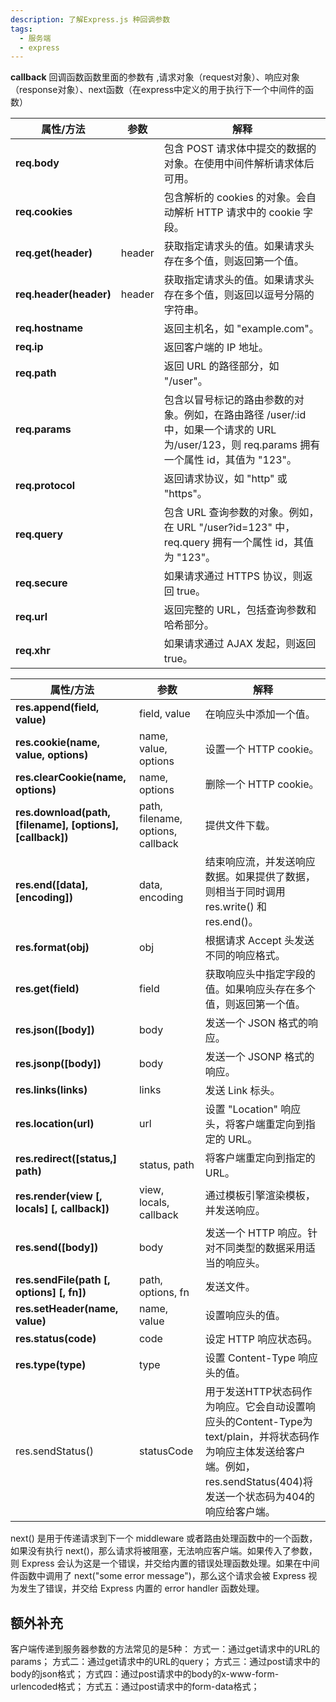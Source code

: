 ```yaml
---
description: 了解Express.js 种回调参数
tags:
  - 服务端
  - express
---
```


**callback** 回调函数函数里面的参数有 ,请求对象（request对象）、响应对象（response对象）、next函数（在express中定义的用于执行下一个中间件的函数）


| 属性/方法                           | 参数                    | 解释                                                         |
| ---------------------------------- | ----------------------- | ------------------------------------------------------------ |
| **req.body**                       |                         | 包含 POST 请求体中提交的数据的对象。在使用中间件解析请求体后可用。 |
| **req.cookies**                    |                         | 包含解析的 cookies 的对象。会自动解析 HTTP 请求中的 cookie 字段。 |
| **req.get(header)**                | header                  | 获取指定请求头的值。如果请求头存在多个值，则返回第一个值。 |
| **req.header(header)**             | header                  | 获取指定请求头的值。如果请求头存在多个值，则返回以逗号分隔的字符串。 |
| **req.hostname**                   |                         | 返回主机名，如 "example.com"。                                 |
| **req.ip**                         |                         | 返回客户端的 IP 地址。                                       |
| **req.path**                       |                         | 返回 URL 的路径部分，如 "/user"。                             |
| **req.params**                     |                         | 包含以冒号标记的路由参数的对象。例如，在路由路径 /user/:id 中，如果一个请求的 URL 为/user/123，则 req.params 拥有一个属性 id，其值为 "123"。 |
| **req.protocol**                   |                         | 返回请求协议，如 "http" 或 "https"。                           |
| **req.query**                      |                         | 包含 URL 查询参数的对象。例如，在 URL "/user?id=123" 中， req.query 拥有一个属性 id，其值为 "123"。 |
| **req.secure**                     |                         | 如果请求通过 HTTPS 协议，则返回 true。                       |
| **req.url**                        |                         | 返回完整的 URL，包括查询参数和哈希部分。                     |
| **req.xhr**                        |                         | 如果请求通过 AJAX 发起，则返回 true。                        |


| 属性/方法                           | 参数                    | 解释                                                         |
| ---------------------------------- | ----------------------- | ------------------------------------------------------------ |
| **res.append(field, value)**       | field, value           | 在响应头中添加一个值。                                       |
| **res.cookie(name, value, options)** | name, value, options    | 设置一个 HTTP cookie。                                        |
| **res.clearCookie(name, options)** | name, options           | 删除一个 HTTP cookie。                                        |
| **res.download(path, [filename], [options], [callback])** | path, filename, options, callback | 提供文件下载。                                              |
| **res.end([data], [encoding])**    | data, encoding          | 结束响应流，并发送响应数据。如果提供了数据，则相当于同时调用 res.write() 和 res.end()。 |
| **res.format(obj)**                | obj                     | 根据请求 Accept 头发送不同的响应格式。                       |
| **res.get(field)**                 | field                   | 获取响应头中指定字段的值。如果响应头存在多个值，则返回第一个值。 |
| **res.json([body])**               | body                    | 发送一个 JSON 格式的响应。                                   |
| **res.jsonp([body])**              | body                    | 发送一个 JSONP 格式的响应。                                  |
| **res.links(links)**               | links                   | 发送 Link 标头。                                              |
| **res.location(url)**              | url                     | 设置 "Location" 响应头，将客户端重定向到指定的 URL。          |
| **res.redirect([status,] path)**   | status, path            | 将客户端重定向到指定的 URL。                                 |
| **res.render(view [, locals] [, callback])** | view, locals, callback | 通过模板引擎渲染模板，并发送响应。                          |
| **res.send([body])**               | body                    | 发送一个 HTTP 响应。针对不同类型的数据采用适当的响应头。     |
| **res.sendFile(path [, options] [, fn])** | path, options, fn     | 发送文件。                                                   |
| **res.setHeader(name, value)**     | name, value             | 设置响应头的值。                                             |
| **res.status(code)**               | code                    | 设定 HTTP 响应状态码。                                        |
| **res.type(type)**                 | type                    | 设置 Content-Type 响应头的值。                               |
|res.sendStatus()| statusCode|用于发送HTTP状态码作为响应。它会自动设置响应头的Content-Type为text/plain，并将状态码作为响应主体发送给客户端。例如，res.sendStatus(404)将发送一个状态码为404的响应给客户端。|

next() 是用于传递请求到下一个 middleware 或者路由处理函数中的一个函数，如果没有执行 next()，那么请求将被阻塞，无法响应客户端。如果传入了参数，则 Express 会认为这是一个错误，并交给内置的错误处理函数处理。如果在中间件函数中调用了 next("some error message")，那么这个请求会被 Express 视为发生了错误，并交给 Express 内置的 error handler 函数处理。

## 额外补充

客户端传递到服务器参数的方法常见的是5种：
方式一：通过get请求中的URL的params；
方式二：通过get请求中的URL的query；
方式三：通过post请求中的body的json格式；
方式四：通过post请求中的body的x-www-form-urlencoded格式；
方式五：通过post请求中的form-data格式；